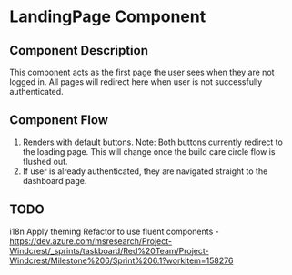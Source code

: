 # LandingPage Component

## Component Description

This component acts as the first page the user sees when they are not logged in. All pages will redirect here when user is not successfully authenticated.

## Component Flow

1. Renders with default buttons.
   Note: Both buttons currently redirect to the loading page. This will change once the build care circle flow is flushed out.
2. If user is already authenticated, they are navigated straight to the dashboard page.

## TODO

i18n
Apply theming
Refactor to use fluent components - https://dev.azure.com/msresearch/Project-Windcrest/_sprints/taskboard/Red%20Team/Project-Windcrest/Milestone%206/Sprint%206.1?workitem=158276
